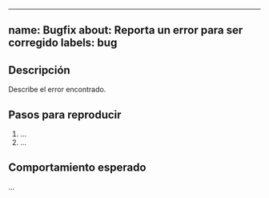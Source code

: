 
---
name: Bugfix
about: Reporta un error para ser corregido
labels: bug
---

## Descripción

Describe el error encontrado.

## Pasos para reproducir

1. ...
2. ...

## Comportamiento esperado

...
